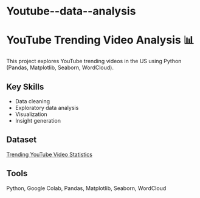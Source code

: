 # Youtube--data--analysis
# YouTube Trending Video Analysis 📊

This project explores YouTube trending videos in the US using Python (Pandas, Matplotlib, Seaborn, WordCloud).

## Key Skills
- Data cleaning
- Exploratory data analysis
- Visualization
- Insight generation

## Dataset
[Trending YouTube Video Statistics](https://www.kaggle.com/datasnaek/youtube-new)

## Tools
Python, Google Colab, Pandas, Matplotlib, Seaborn, WordCloud
